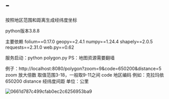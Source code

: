# -
按照地区范围和距离生成经纬度坐标


python版本3.8.8

主要依赖
folium==0.17.0
geopy==2.4.1
numpy==1.24.4
shapely==2.0.5
requests==2.31.0
web.py==0.62

服务启动：python polygon.py
PS：地图资源需要翻墙

例子：http://localhost:8080/polygon?zoom=9&code=650200&distance=5
zoom	放大倍数	取值范围3-18，一般取9-11之间
code	地区编码	例如：克拉玛依 650200
distance	经纬度间距	单位：公里

![0661d787c499cfab0ec2c6256953ba9](https://github.com/user-attachments/assets/72b664fa-7896-4fa4-b006-eaed5d63071e)
